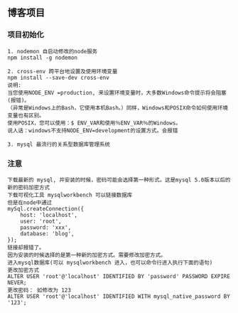 ## 博客项目

### 项目初始化
    1. nodemon 自启动修改的node服务
    npm install -g nodemon
    
    2. cross-env 跨平台地设置及使用环境变量
    npm install --save-dev cross-env
    说明: 
    当您使用NODE_ENV =production, 来设置环境变量时，大多数Windows命令提示将会阻塞(报错)。 
    （异常是Windows上的Bash，它使用本机Bash。）同样，Windows和POSIX命令如何使用环境变量也有区别。 
    使用POSIX，您可以使用：$ ENV_VAR和使用％ENV_VAR％的Windows。 
    说人话：windows不支持NODE_ENV=development的设置方式。会报错

    3. mysql 最流行的关系型数据库管理系统

### 注意
    下载最新的 mysql, 并安装的时候，密码可能会选择第一种形式。这是mysql 5.0版本以后的新的密码加密方式
    下载可视化工具 mysqlworkbench 可以链接数据库
    但是在node中通过 
    mySql.createConnection({
        host: 'localhost',
        user: 'root',
        password: 'xxx',
        database: 'blog',
    });
    链接却报错了。
    因为安装的时候选择的是第一种新的加密方式。需要修改加密方式。
    进入mysql数据库(可以 mysqlworkbench 进入，也可以命令行进入执行下面的语句)
    更改加密方式
    ALTER USER 'root'@'localhost' IDENTIFIED BY 'password' PASSWORD EXPIRE NEVER;
    更改密码： 如修改为 123
    ALTER USER 'root'@'localhost' IDENTIFIED WITH mysql_native_password BY '123';
